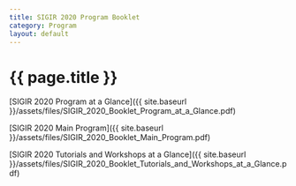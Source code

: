 ```yaml
---
title: SIGIR 2020 Program Booklet
category: Program
layout: default
---
```


# {{ page.title }}

[SIGIR 2020 Program at a Glance]({{ site.baseurl }}/assets/files/SIGIR_2020_Booklet_Program_at_a_Glance.pdf)

[SIGIR 2020 Main Program]({{ site.baseurl }}/assets/files/SIGIR_2020_Booklet_Main_Program.pdf)

[SIGIR 2020 Tutorials and Workshops at a Glance]({{ site.baseurl }}/assets/files/SIGIR_2020_Booklet_Tutorials_and_Workshops_at_a_Glance.pdf)
